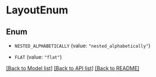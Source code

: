 # LayoutEnum

## Enum


* `NESTED_ALPHABETICALLY` (value: `"nested_alphabetically"`)

* `FLAT` (value: `"flat"`)


[[Back to Model list]](../README.md#documentation-for-models) [[Back to API list]](../README.md#documentation-for-api-endpoints) [[Back to README]](../README.md)


